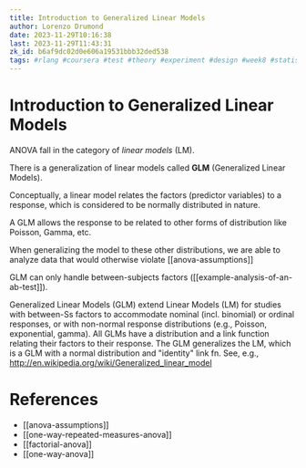 ```yaml
---
title: Introduction to Generalized Linear Models
author: Lorenzo Drumond
date: 2023-11-29T10:16:38
last: 2023-11-29T11:43:31
zk_id: b6af9dc02d0e606a19531bbb32ded538
tags: #rlang #coursera #test #theory #experiment #design #week8 #statistics #designing_running_and_analyzing_experiments #between_subjects #linear_model #generalized
---
```



# Introduction to Generalized Linear Models
ANOVA fall in the category of _linear models_ (LM).

There is a generalization of linear models called __GLM__ (Generalized Linear Models).

Conceptually, a linear model relates the factors (predictor variables) to a response,
which is considered to be normally distributed in nature.

A GLM allows the response to be related to other forms of distribution like Poisson, Gamma, etc.

When generalizing the model to these other distributions, we are able to analyze data that would
otherwise violate [[anova-assumptions]]

GLM can only handle between-subjects factors ([[example-analysis-of-an-ab-test]]).

Generalized Linear Models (GLM) extend Linear Models (LM) for studies
with between-Ss factors to accommodate nominal (incl. binomial) or ordinal
responses, or with non-normal response distributions (e.g., Poisson,
exponential, gamma). All GLMs have a distribution and a link function relating
their factors to their response. The GLM generalizes the LM, which is a
GLM with a normal distribution and "identity" link fn. See, e.g.,
http://en.wikipedia.org/wiki/Generalized_linear_model

# References
- [[anova-assumptions]]
- [[one-way-repeated-measures-anova]]
- [[factorial-anova]]
- [[one-way-anova]]
